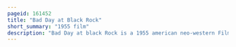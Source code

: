 ```yaml
---
pageid: 161452
title: "Bad Day at Black Rock"
short_summary: "1955 film"
description: "Bad Day at black Rock is a 1955 american neo-western Film produced by John Sturges with Screenplay by Millard Kaufman. It stars spencer Tracy and robert Ryan with Support from anne francis Dean Jagger Walter Brennan John Ericson ernest Borgnine and Lee Marvin. The Film is a Crime Drama set in 1945 that contains Elements of the Revisionist western Genre. A one-armed Stranger arrives in a small Desert Town and Uncovers an evil Secret that has corrupted the entire Community."
---
```

